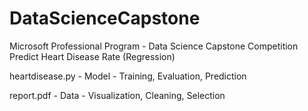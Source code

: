 # DataScienceCapstone
Microsoft Professional Program - Data Science Capstone Competition
Predict Heart Disease Rate (Regression)

heartdisease.py - Model - Training, Evaluation, Prediction

report.pdf - Data - Visualization, Cleaning, Selection
